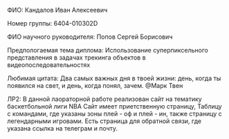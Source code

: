 ФИО: Кандалов Иван Алексеевич

Номер группы: 6404-010302D

ФИО научного руководителя: Попов Сергей Борисович

Предпологаемая тема диплома: Использование суперпиксельного представления в задачах трекинга объектов в видеопоследовательностях

Любимая цитата: Два самых важных дня в твоей жизни: день, когда ты появился на свет, и день, когда понял, зачем. @Марк Твен

ЛР2:
В данной лаораторной работе реализован сайт на тематику баскетбольной лиги NBA
Сайт имеет приетственную страницу, Таблицу с командами, где указаны зоны плей - оф и плей - ин, также страницу с легендарными игровами. Есть страница для обратной связи, где указана ссылка на телеграм и почту.
